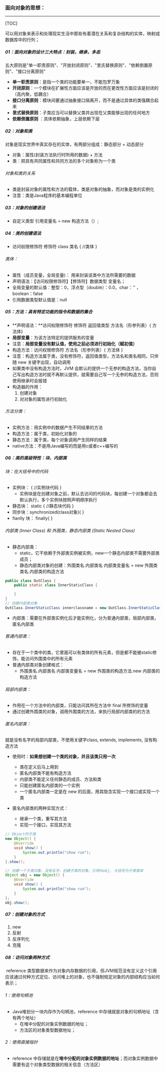 ### 面向对象的思想：

------

[TOC]

可以用对象来表示和处理现实生活中那些有着潜在关系和复杂结构的实体，映射成数据库中的行列；

##### 01：面向对象的设计三大特点：封装，继承，多态

五大原则是"单一职责原则"、"开放封闭原则"、"里氏替换原则"、"依赖倒置原则"、"接口分离原则"

- **单一职责原则**：是指一个类的功能要单一，不能包罗万象
- **开闭原则**：一个模块在扩展性方面应该是开放的而在更改性方面应该是封闭的（高内聚，低耦合）
- **接口分离原则**：模块间要通过抽象接口隔离开，而不是通过具体的类强耦合起来
- **里式替换原则**：子类应当可以替换父类并出现在父类能够出现的任何地方
- **依赖倒置原则** ：具体依赖抽象，上层依赖下层

##### 02：对象和类

对象是现实世界中真实存在的实体，有两部分组成：静态部分 + 动态部分

- 对象：属性(封装方法执行时所用的数据) + 方法
- 类：把具有共同属性和共同方法的多个对象称为一个类

###### 对象和类的关系

- 类是封装对象的属性和方法的载体，类是对象的抽象，而对象是类的实例化
- 注意：类是Java程序的基本编程单位

##### 03：对象的创建语法 

- 自定义类型  引用变量名 = new  构造方法（）;  


##### 04：类的创建语法

- 访问权限修饰符    修饰符     class  类名    {   //类体   }


###### 类体：

- 属性（成员变量，全局变量)： 用来封装该类中方法所需要的数据
- 声明语法：【访问权限修饰符】【修饰符】数据类型 变量名；
- 全局变量的默认值：整型：0，浮点型（double）：0.0，char：'' ，boolean：false
- 引用数据类型默认值是：null

##### 05：方法：具有特定功能的指令和数据的集合

- **声明语法：**访问权限修饰符  修饰符   返回值类型  方法名（形参列表）{ 方法体}
- **局部变量**：为该方法特定的提供服务的变量
- 注意：**局部变量没有默认值，使用之前必须进行初始化（赋初值）**
- 构造方法：访问权限修饰符   方法名（形参列表）{ 方法体    }
- 注意：构造方法属于类，没有修饰符，返回值类型，方法名和类名相同，只伴随 new 关键字出现，自动调用
- 如果类中没有构造方法时，JVM 会默认的提供一个无参的构造方法，当你自己写出构造方法时就不再默认提供，就需要自己写一个无参的构造方法，否则使用继承时会报错
- 构造器的作用：
  1. 创建对象
  2. 对对象的属性进行初始化

###### 方法分类：

- 实例方法：用实例中的数据产生不同结果的方法
- 构造方法：属于类，初始化对象的
- 静态方法：属于类，每个对象调用产生同样的结果
- native方法：不是用Java编写的而是用c或者c++编写的

##### 06：类的高级特性：块、内部类

###### 块：在大括号中的代码

- 实例块： {   //实例块代码  }
  - 实例块是在创建对象之前，默认去访问的代码块，每创建一个对象都会去默认执行，多个实例块按照声明顺序执行
- 静态块：  static {   //静态块代码 }
- 同步块：synchronized(class对象){ }
- fianlly 块： finally{ }

###### 内部类 (Inner Class) 和 外围类，静态内部类 (Static Nested Class)  

- 静态内部类：
  - static，它不依赖于外部类实例被实例，new一个静态内部类不需要外部类成员；
  - 静态内部类对象的创建：外围类名.内部类名  内部类变量名  = new 外围类类名.内部类的构造方法

```java
public class OutClass {
    public static class InnerStaticClass {

    }
}
// 创建内部类对象
OutClass.InnerStaticClass innerclassname = new OutClass.InnerStaticClass();
```

- 内部类：需要在外部类实例化后才能实例化，分为普通内部类，局部内部类，匿名内部类

###### 普通内部类：

- 存在于一个类中的类，它里面可以有类体的所有元素，但是都不能被static修饰，能访问外围类中的所有元素
- 普通内部类对象创建格式：
  - 外围类名.内部类名  内部类变量名 = new 外围类的构造方法.new 内部类的构造方法

###### 局部内部类：

- 作用在一个方法中的内部类，只能访问其所在方法中 final 所修饰的变量
- 通过创建外围类的对象，调用外围类的方法，来执行局部内部类的的方法

###### 匿名内部类：

就是没有名字的局部内部类，不使用关键字class, extends, implements, 没有构造方法

- 使用时：**如果想创建一个类的对象，并且该类只用一次**
  - 类在定义后马上用到
  - 匿名内部类不能有构造方法
  - 内部类不能定义任何静态的成员、方法和类
  - 只能创建匿名内部类的一个实例
  - 一个匿名内部类一定是在 new 的后面，用其隐含实现一个接口或实现一个类

- 匿名内部类的两种实现方式：
  - 继承一个类，重写其方法
  - 实现一个接口，实现其方法

```java
// Object的子类
new Object() {
    @Override
    void show() {
        System.out.println("show run");                
    }
}.show();

// 创建一个子类对象，没有名字，创建子类的对象，引用叫obj, 大括号为子类类体
Object obj = new Object() {
    @Override
    void show() {
        System.out.println("show run");
    }
};
obj.show();
```

##### 07：创建对象的方式

1. new
2. 反射
3. 反序列化
4. 克隆

#####  08：访问对象两种方式

​	reference 类型数据来作为对象内存数据的引用，但JVM规范没有定义这个引用应该通过何种方式定位、访问堆上的对象，也不强制规定对象的内部结构应当如何表示；

###### 1：使用句柄池

- Java堆划分一块内存作为句柄池，reference 中存储就是对象的句柄地址（含有两个地址）
  - 在堆中分配的对象实例数据的地址；
  - 方法区的对象类型数据地址；

###### 2：使用直接指针

- reference 中存储就是在**堆中分配的对象实例数据的地址**；而对象实例数据中需要有这个对象类型数据的相关信息（方法区）


